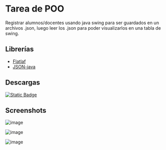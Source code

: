 
# Tarea de POO

Registrar alumnos/docentes usando java swing para ser guardados en un archivos .json, luego leer los .json para poder visualizarlos en una tabla de swing.

## Librerías
- [Flatlaf](https://github.com/JFormDesigner/FlatLaf)
- [JSON-java](https://github.com/stleary/JSON-java)

## Descargas

[![Static Badge](https://img.shields.io/badge/java_.jar-1.0.0-green)](https://github.com/PaoloESAN/tareaPOO/releases/download/v1.0.1/TareaDePOO.jar)

## Screenshots

![image](https://github.com/user-attachments/assets/83d1d5f0-f5c9-41b5-a421-c902633b24bd)

![image](https://github.com/user-attachments/assets/b9038db3-eff5-46d7-b4de-2c41fb7c67b1)

![image](https://github.com/user-attachments/assets/6f5d662c-7bed-4173-92c1-733945775e04)

